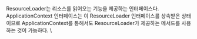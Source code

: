 ResourceLoader는 리소스를 읽어오는 기능을 제공하는 인터페이스다. ApplicationContext 인터페이스는 이 ResourceLoader 인터페이스를 상속받은 상태이므로 ApplicationContext를 통해서도 ResourceLoader가 제공하는 메서드를 사용하는 것이 가능하다.
\
